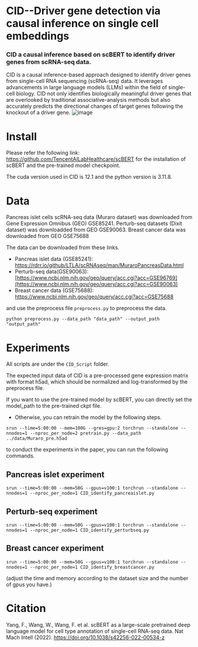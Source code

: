 # CID--Driver gene detection via causal inference on single cell embeddings

### CID a causal inference based on scBERT to identify driver genes from scRNA-seq data.
CID is a causal inference-based approach designed to identify driver genes from single-cell RNA sequencing (scRNA-seq) data. It leverages advancements in large language models (LLMs) within the field of single-cell biology. CID not only identifies biologically meaningful driver genes that are overlooked by traditional associative-analysis methods but also accurately predicts the directional changes of target genes following the knockout of a driver gene.
![image](https://github.com/Dionysos-o/CID/assets/68541740/6d9ff1d6-e36d-45d0-8af4-c3a46338107d)

# Install

Please refer the following link: https://github.com/TencentAILabHealthcare/scBERT for the installation of scBERT and the pre-trained model checkpoint.

The cuda version used in CID is 12.1 and the python version is 3.11.8.

# Data
Pancreas islet cells scRNA-seq data (Muraro dataset) was downloaded from Gene Expression
Omnibus (GEO) GSE85241. Perturb-seq datasets (Dixit dataset) was downloadded from GEO
GSE90063. Breast cancer data was downloaded from GEO GSE75688

The data can be downloaded from these links. 
- Pancreas islet data (GSE85241): https://rdrr.io/github/LTLA/scRNAseq/man/MuraroPancreasData.html
- Perturb-seq data(GSE90063): [https://www.ncbi.nlm.nih.gov/geo/query/acc.cgi?acc=GSE96769](https://www.ncbi.nlm.nih.gov/geo/query/acc.cgi?acc=GSE90063)
- Breast cancer data (GSE75688): https://www.ncbi.nlm.nih.gov/geo/query/acc.cgi?acc=GSE75688


and use the preprocess file `preprocess.py` to preprocess the data.
```
python preprocess.py --data_path "data_path" --output_path "output_path"
```
    
# Experiments

All scripts are under the `CID_Script` folder.

The expected input data of CID is a pre-processed gene expression matrix with format h5ad, which should be normalized and log-transformed by the preprocess file.  

If you want to use the pre-trained model by scBERT, you can directly set the model_path to the pre-trained ckpt file. 

- Otherwise, you can retrain the model by the following steps.
```
srun --time=5:00:00 --mem=100G --gres=gpu:2 torchrun --standalone --nnodes=1 --nproc_per_node=2 pretrain.py --data_path ../data/Muraro_pre.h5ad 
```

to conduct the experiments in the paper, you can run the following commands.
## Pancreas islet experiment
```
srun --time=5:00:00 --mem=50G --gpus=v100:1 torchrun --standalone --nnodes=1 --nproc_per_node=1 CID_identify_pancreaislet.py 
```

## Perturb-seq experiment
```
srun --time=5:00:00 --mem=50G --gpus=v100:1 torchrun --standalone --nnodes=1 --nproc_per_node=1 CID_identify_perturbseq.py 
```
## Breast cancer experiment
```
srun --time=5:00:00 --mem=50G --gpus=v100:1 torchrun --standalone --nnodes=1 --nproc_per_node=1 CID_identify_breastcancer.py 
```
(adjust the time and memory according to the dataset size and the number of gpus you have.)



# Citation
Yang, F., Wang, W., Wang, F. et al. scBERT as a large-scale pretrained deep language model for cell type annotation of single-cell RNA-seq data. Nat Mach Intell (2022). https://doi.org/10.1038/s42256-022-00534-z

